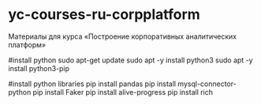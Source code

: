 # yc-courses-ru-corpplatform
Материалы для курса «Построение корпоративных аналитических платформ»

#install python
sudo apt-get update
sudo apt -y install python3
sudo apt -y install python3-pip

#install python libraries
pip install pandas
pip install mysql-connector-python
pip install Faker
pip install alive-progress
pip install rich
